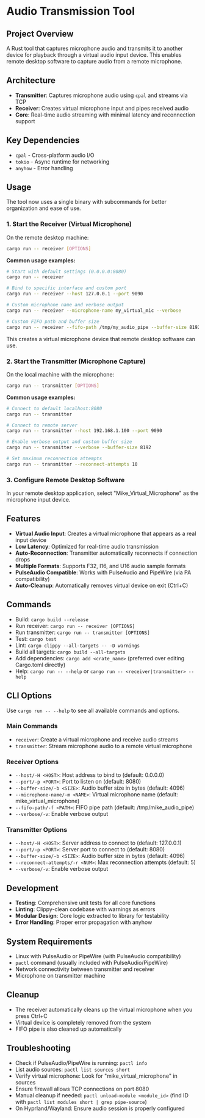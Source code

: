 # Audio Transmission Tool

## Project Overview
A Rust tool that captures microphone audio and transmits it to another device for playback through a virtual audio input device. This enables remote desktop software to capture audio from a remote microphone.

## Architecture
- **Transmitter**: Captures microphone audio using `cpal` and streams via TCP
- **Receiver**: Creates virtual microphone input and pipes received audio
- **Core**: Real-time audio streaming with minimal latency and reconnection support

## Key Dependencies
- `cpal` - Cross-platform audio I/O
- `tokio` - Async runtime for networking
- `anyhow` - Error handling

## Usage

The tool now uses a single binary with subcommands for better organization and ease of use.

### 1. Start the Receiver (Virtual Microphone)
On the remote desktop machine:
```bash
cargo run -- receiver [OPTIONS]
```

**Common usage examples:**
```bash
# Start with default settings (0.0.0.0:8080)
cargo run -- receiver

# Bind to specific interface and custom port
cargo run -- receiver --host 127.0.0.1 --port 9090

# Custom microphone name and verbose output
cargo run -- receiver --microphone-name my_virtual_mic --verbose

# Custom FIFO path and buffer size
cargo run -- receiver --fifo-path /tmp/my_audio_pipe --buffer-size 8192
```

This creates a virtual microphone device that remote desktop software can use.

### 2. Start the Transmitter (Microphone Capture)
On the local machine with the microphone:
```bash
cargo run -- transmitter [OPTIONS]
```

**Common usage examples:**
```bash
# Connect to default localhost:8080
cargo run -- transmitter

# Connect to remote server
cargo run -- transmitter --host 192.168.1.100 --port 9090

# Enable verbose output and custom buffer size
cargo run -- transmitter --verbose --buffer-size 8192

# Set maximum reconnection attempts
cargo run -- transmitter --reconnect-attempts 10
```

### 3. Configure Remote Desktop Software
In your remote desktop application, select "Mike_Virtual_Microphone" as the microphone input device.

## Features
- **Virtual Audio Input**: Creates a virtual microphone that appears as a real input device
- **Low Latency**: Optimized for real-time audio transmission
- **Auto-Reconnection**: Transmitter automatically reconnects if connection drops
- **Multiple Formats**: Supports F32, I16, and U16 audio sample formats
- **PulseAudio Compatible**: Works with PulseAudio and PipeWire (via PA compatibility)
- **Auto-Cleanup**: Automatically removes virtual device on exit (Ctrl+C)

## Commands
- Build: `cargo build --release`
- Run receiver: `cargo run -- receiver [OPTIONS]`
- Run transmitter: `cargo run -- transmitter [OPTIONS]`
- Test: `cargo test`
- Lint: `cargo clippy --all-targets -- -D warnings`
- Build all targets: `cargo build --all-targets`
- Add dependencies: `cargo add <crate_name>` (preferred over editing Cargo.toml directly)
- Help: `cargo run -- --help` or `cargo run -- <receiver|transmitter> --help`

## CLI Options

Use `cargo run -- --help` to see all available commands and options.

### Main Commands
- `receiver`: Create a virtual microphone and receive audio streams
- `transmitter`: Stream microphone audio to a remote virtual microphone

### Receiver Options
- `--host/-H <HOST>`: Host address to bind to (default: 0.0.0.0)
- `--port/-p <PORT>`: Port to listen on (default: 8080)
- `--buffer-size/-b <SIZE>`: Audio buffer size in bytes (default: 4096)
- `--microphone-name/-m <NAME>`: Virtual microphone name (default: mike_virtual_microphone)
- `--fifo-path/-f <PATH>`: FIFO pipe path (default: /tmp/mike_audio_pipe)
- `--verbose/-v`: Enable verbose output

### Transmitter Options
- `--host/-H <HOST>`: Server address to connect to (default: 127.0.0.1)
- `--port/-p <PORT>`: Server port to connect to (default: 8080)
- `--buffer-size/-b <SIZE>`: Audio buffer size in bytes (default: 4096)
- `--reconnect-attempts/-r <NUM>`: Max reconnection attempts (default: 5)
- `--verbose/-v`: Enable verbose output

## Development
- **Testing**: Comprehensive unit tests for all core functions
- **Linting**: Clippy-clean codebase with warnings as errors
- **Modular Design**: Core logic extracted to library for testability
- **Error Handling**: Proper error propagation with anyhow

## System Requirements
- Linux with PulseAudio or PipeWire (with PulseAudio compatibility)
- `pactl` command (usually included with PulseAudio/PipeWire)
- Network connectivity between transmitter and receiver
- Microphone on transmitter machine

## Cleanup
- The receiver automatically cleans up the virtual microphone when you press Ctrl+C
- Virtual device is completely removed from the system
- FIFO pipe is also cleaned up automatically

## Troubleshooting
- Check if PulseAudio/PipeWire is running: `pactl info`
- List audio sources: `pactl list sources short`
- Verify virtual microphone: Look for "mike_virtual_microphone" in sources
- Ensure firewall allows TCP connections on port 8080
- Manual cleanup if needed: `pactl unload-module <module_id>` (find ID with `pactl list modules short | grep pipe-source`)
- On Hyprland/Wayland: Ensure audio session is properly configured